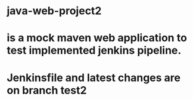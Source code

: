 # java-web-project2
# is a mock maven web application to test implemented jenkins pipeline. 
# Jenkinsfile and latest changes are on branch test2
